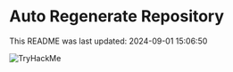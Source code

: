 # Auto Regenerate Repository

This README was last updated: 2024-09-01 15:06:50

 ![TryHackMe](https://tryhackme.com/badge/533634)